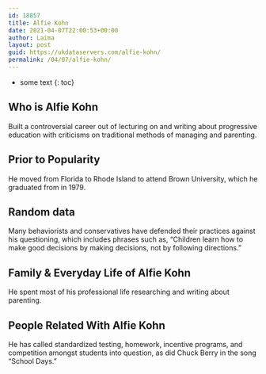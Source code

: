 ```yaml
---
id: 18857
title: Alfie Kohn
date: 2021-04-07T22:00:53+00:00
author: Laima
layout: post
guid: https://ukdataservers.com/alfie-kohn/
permalink: /04/07/alfie-kohn/
---
```


* some text
{: toc}


## Who is Alfie Kohn
                  
                  
                  
Built a controversial career out of lecturing on and writing about progressive education with criticisms on traditional methods of managing and parenting.
                  
              
            
              
            
                
                
                
## Prior to Popularity
                  
                  
                  
He moved from Florida to Rhode Island to attend Brown University, which he graduated from in 1979.
                  
              
            
              
            
                
                
                
## Random data
                  
                  
                  
Many behaviorists and conservatives have defended their practices against his questioning, which includes phrases such as, &#8220;Children learn how to make good decisions by making decisions, not by following directions.&#8221;
                  
              
            
              
            
                
                
                
## Family & Everyday Life of Alfie Kohn
                  
                  
                  
He spent most of his professional life researching and writing about parenting.
                  
              
            
              
            
                
                
                
## People Related With Alfie Kohn
                  
                  
                  
He has called standardized testing, homework, incentive programs, and competition amongst students into question, as did Chuck Berry in the song &#8220;School Days.&#8221;
                  
              
            
              
            
                
              
            
              
              
            
            
              
            
          
          
          